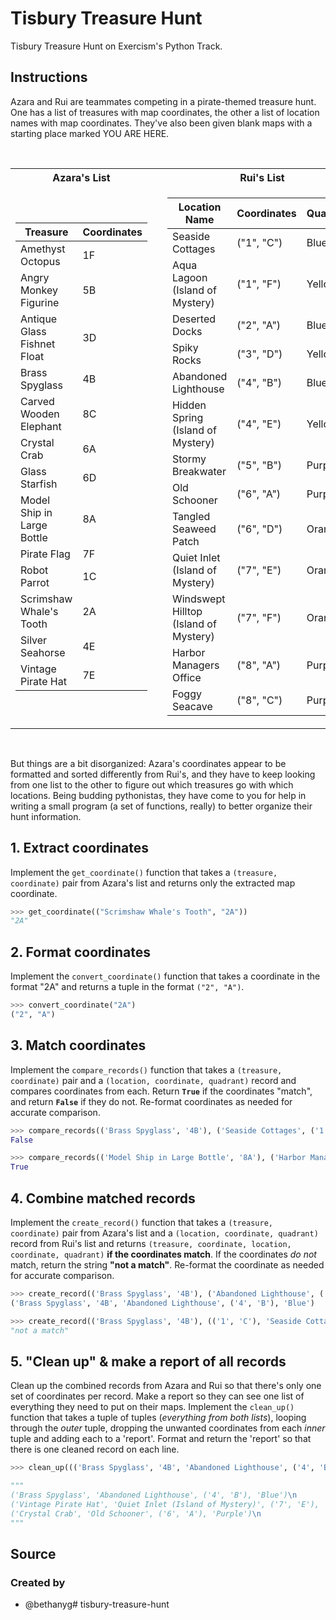 # Tisbury Treasure Hunt

Tisbury Treasure Hunt on Exercism's Python Track.

## Instructions

Azara and Rui are teammates competing in a pirate-themed treasure hunt.
One has a list of treasures with map coordinates, the other a list of location names with map coordinates.
They've also been given blank maps with a starting place marked YOU ARE HERE.

<br>
<table>
<tr><th>Azara's List</th><th></th><th>Rui's List</th></tr>
<tr><td>

| Treasure                    | Coordinates |
| --------------------------- | ----------- |
| Amethyst Octopus            | 1F          |
| Angry Monkey Figurine       | 5B          |
| Antique Glass Fishnet Float | 3D          |
| Brass Spyglass              | 4B          |
| Carved Wooden Elephant      | 8C          |
| Crystal Crab                | 6A          |
| Glass Starfish              | 6D          |
| Model Ship in Large Bottle  | 8A          |
| Pirate Flag                 | 7F          |
| Robot Parrot                | 1C          |
| Scrimshaw Whale's Tooth     | 2A          |
| Silver Seahorse             | 4E          |
| Vintage Pirate Hat          | 7E          |

</td><td></td><td>

| Location Name                         | Coordinates | Quadrant  |
| ------------------------------------- | ----------- | --------- |
| Seaside Cottages                      | ("1", "C")  | Blue      |
| Aqua Lagoon (Island of Mystery)       | ("1", "F")  | Yellow    |
| Deserted Docks                        | ("2", "A")  | Blue      |
| Spiky Rocks                           | ("3", "D")  | Yellow    |
| Abandoned Lighthouse                  | ("4", "B")  | Blue      |
| Hidden Spring (Island of Mystery)     | ("4", "E")  | Yellow    |
| Stormy Breakwater                     | ("5", "B")  | Purple    |
| Old Schooner                          | ("6", "A")  | Purple    |
| Tangled Seaweed Patch                 | ("6", "D")  | Orange    |
| Quiet Inlet (Island of Mystery)       | ("7", "E")  | Orange    |
| Windswept Hilltop (Island of Mystery) | ("7", "F")  | Orange    |
| Harbor Managers Office                | ("8", "A")  | Purple    |
| Foggy Seacave                         | ("8", "C")  | Purple    |

</td></tr>
</table>

<br>

But things are a bit disorganized: Azara's coordinates appear to be formatted and sorted differently from Rui's, and they have to keep looking from one list to the other to figure out which treasures go with which locations.
Being budding pythonistas, they have come to you for help in writing a small program (a set of functions, really) to better organize their hunt information.


## 1. Extract coordinates

Implement the `get_coordinate()` function that takes a `(treasure, coordinate)` pair from Azara's list and returns only the extracted map coordinate.


```python
>>> get_coordinate(("Scrimshaw Whale's Tooth", "2A"))
"2A"
```

## 2. Format coordinates

Implement the `convert_coordinate()` function that takes a coordinate in the format "2A" and returns a tuple in the format `("2", "A")`.


```python
>>> convert_coordinate("2A")
("2", "A")
```

## 3. Match coordinates

Implement the `compare_records()` function that takes a `(treasure, coordinate)` pair and a `(location, coordinate, quadrant)` record and compares coordinates from each.
Return **`True`** if the coordinates "match", and return **`False`** if they do not.
Re-format coordinates as needed for accurate comparison.


```python
>>> compare_records(('Brass Spyglass', '4B'), ('Seaside Cottages', ('1', 'C'), 'blue'))
False

>>> compare_records(('Model Ship in Large Bottle', '8A'), ('Harbor Managers Office', ('8', 'A'), 'purple'))
True
```

## 4. Combine matched records

Implement the `create_record()` function that takes a `(treasure, coordinate)` pair from Azara's list and a `(location, coordinate, quadrant)` record from Rui's list and returns `(treasure, coordinate, location, coordinate, quadrant)` **if the coordinates match**.
If the coordinates _do not_ match, return the string **"not a match"**.
Re-format the coordinate as needed for accurate comparison.


```python
>>> create_record(('Brass Spyglass', '4B'), ('Abandoned Lighthouse', ('4', 'B'), 'Blue'))
('Brass Spyglass', '4B', 'Abandoned Lighthouse', ('4', 'B'), 'Blue')

>>> create_record(('Brass Spyglass', '4B'), (('1', 'C'), 'Seaside Cottages', 'blue'))
"not a match"
```

## 5. "Clean up" & make a report of all records

Clean up the combined records from Azara and Rui so that there's only one set of coordinates per record. Make a report so they can see one list of everything they need to put on their maps.
Implement the `clean_up()` function that takes a tuple of tuples (_everything from both lists_), looping through the _outer_ tuple, dropping the unwanted coordinates from each _inner_ tuple and adding each to a 'report'.
Format and return the 'report' so that there is one cleaned record on each line.


```python
>>> clean_up((('Brass Spyglass', '4B', 'Abandoned Lighthouse', ('4', 'B'), 'Blue'), ('Vintage Pirate Hat', '7E', 'Quiet Inlet (Island of Mystery)', ('7', 'E'), 'Orange'), ('Crystal Crab', '6A', 'Old Schooner', ('6', 'A'), 'Purple')))

"""
('Brass Spyglass', 'Abandoned Lighthouse', ('4', 'B'), 'Blue')\n
('Vintage Pirate Hat', 'Quiet Inlet (Island of Mystery)', ('7', 'E'), 'Orange')\n
('Crystal Crab', 'Old Schooner', ('6', 'A'), 'Purple')\n
"""
```

## Source

### Created by

- @bethanyg# tisbury-treasure-hunt
